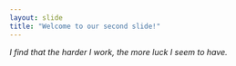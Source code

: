 ```yaml
---
layout: slide
title: "Welcome to our second slide!"
---
```

*I find that the harder I work, the more luck I seem to have.*
